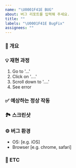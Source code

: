 ```yaml
---
name: "\U0001F41E BUG"
about: 버그 리포트를 입력해 주세요.
title: ""
labels: "\U0001F41E BugFix"
assignees: ""
---
```


### 📝 개요

<!-- 버그 내용을 작성하세요. -->

### 💡 재현 과정

<!-- 어떤 상황에 버그가 발생하는지 작성하세요. -->

1. Go to '...'
2. Click on '....'
3. Scroll down to '....'
4. See error

### ✅ 예상하는 정상 작동

<!-- 정상 작동시 어떤 결과가 나와야 하는지 작성해주세요. -->

### 🏞️ 스크린샷

<!-- 가능하다면 스크린샷을 첨부해주세요. -->

### ⚙️ 버그 환경

- OS: [e.g. iOS]
- Browser [e.g. chrome, safari]

### 📍 ETC

<!-- 참고자료, 기타사항 등 (Optional) -->
